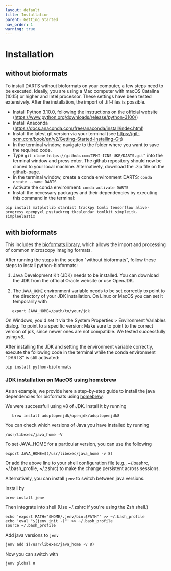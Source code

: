 ```yaml
---
layout: default
title: Installation
parent: Getting Started
nav_order: 1
warning: true
---
```


# Installation
## without bioformats
To install DARTS without bioformats on your computer, a few steps need to be executed. Ideally, you are using a Mac computer with macOS Catalina (10.15) or higher and Intel processor. These settings have been tested extensively. After the installation, the import of .tif-files is possible.

- Install Python 3.10.0, following the instructions on the official website (https://www.python.org/downloads/release/python-3100/)
- Install Anaconda (https://docs.anaconda.com/free/anaconda/install/index.html)
- Install the latest git version via your terminal (see https://git-scm.com/book/en/v2/Getting-Started-Installing-Git)
- In the terminal window, navigate to the folder where you want to save the required code. 
- Type ```git clone https://github.com/IPMI-ICNS-UKE/DARTS.git”``` into the terminal window and press enter. The github repository should now be cloned to your local machine. Alternatively, download the .zip file on the github-page.
- In the terminal window, create a conda environment DARTS: ```conda create --name DARTS```
- Activate the conda environment: ```conda activate DARTS```
- Install the necessary packages and their dependencies by executing this command in the terminal:
```
pip install matplotlib stardist trackpy tomli tensorflow alive-progress openpyxl pystackreg tkcalendar tomlkit simpleitk-simpleelastix
```

## with bioformats
This includes the [bioformats library](http://www.openmicroscopy.org/bio-formats/), which allows the import and processing of common microscopy imaging formats.

After running the steps in the section "without bioformats", follow these steps to install python-bioformats: 

1. Java Development Kit (JDK) needs to be installed. 
You can download the JDK from the official Oracle website or use OpenJDK. 
   
2. The `JAVA_HOME` environment variable needs to be set correctly to point to the directory of your JDK installation.
On Linux or MacOS you can set it temporarily with
```
   export JAVA_HOME=/path/to/your/jdk
```
On Windows, you'd set it via the System Properties > Environment Variables dialog. To point to a specific version:
Make sure to point to the correct version of jdk, since newer ones are not compatible. We tested successfully using v8. 

After installing the JDK and setting the environment variable correctly, execute the following code in the terminal while 
the conda environment "DARTS" is still activated:

```pip install python-bioformats```

### JDK installation on MacOS using homebrew

As an example, we provide here a step-by-step guide to install the java dependencies for bioformats using [homebrew](https://brew.sh/).

We were successfull using v8 of JDK. Install it by running

```
   brew install adoptopenjdk/openjdk/adoptopenjdk8
```

You can check which versions of Java you have installed by running 
```
/usr/libexec/java_home -V
```
To set JAVA_HOME for a particular version, you can use the following 
```
export JAVA_HOME=$(/usr/libexec/java_home -v 8)
```
Or add the above line to your shell configuration file (e.g., ~/.bashrc, ~/.bash_profile, ~/.zshrc) to make the change persistent across sessions.

Alternatively, you can install `jenv` to switch between java versions.

Install by 
```
brew install jenv
```
Then integrate into shell (Use ~/.zshrc if you're using the Zsh shell.)
```
echo 'export PATH="$HOME/.jenv/bin:$PATH"' >> ~/.bash_profile
echo 'eval "$(jenv init -)"' >> ~/.bash_profile
source ~/.bash_profile
```

Add java versions to `jenv`
```
jenv add $(/usr/libexec/java_home -v 8)
```
Now you can switch with 
```
jenv global 8
```

